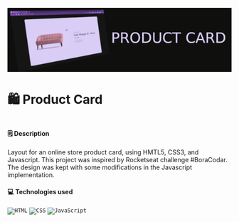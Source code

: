 ![Title Banner](./assets/readme-banner.png "Product Card")

<h1>🛍️ Product Card<h1> 
<h4><strong>🗒️ Description</strong></h4>
<p>Layout for an online store product card, using HMTL5, CSS3, and Javascript. This project was inspired by Rocketseat challenge #BoraCodar. The design was kept with some modifications in the Javascript implementation.</p>

 <h4><strong>💻 Technologies used</strong></h4>
<div align="left">
	<code><img height="30" src="https://user-images.githubusercontent.com/25181517/192158954-f88b5814-d510-4564-b285-dff7d6400dad.png" alt="HTML" title="HTML" /></code>
	<code><img height="30" src="https://user-images.githubusercontent.com/25181517/183898674-75a4a1b1-f960-4ea9-abcb-637170a00a75.png" alt="CSS" title="CSS" /></code>
	<code><img height="25" src="https://user-images.githubusercontent.com/25181517/117447155-6a868a00-af3d-11eb-9cfe-245df15c9f3f.png" alt="JavaScript" title="JavaScript" /></code>
</div>
